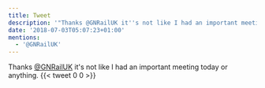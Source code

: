 ```yaml
---
title: Tweet
description: '"Thanks @GNRailUK it''s not like I had an important meeting today or anything."'
date: '2018-07-03T05:07:23+01:00'
mentions:
  - '@GNRailUK'
---
```

Thanks [@GNRailUK](https://twitter.com/@GNRailUK) it's not like I had an important meeting today or anything.
      {{< tweet 0 0 >}}
    

